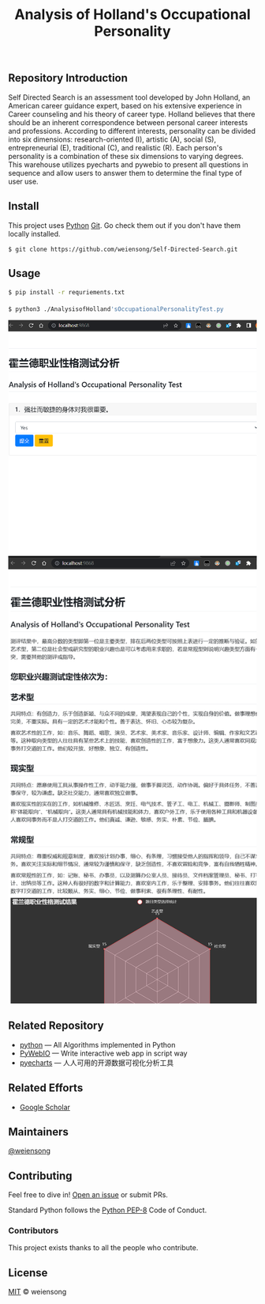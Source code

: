 <h1 align="center">Analysis of Holland's Occupational Personality</h1>

<p align="center">
<img src="https://img.shields.io/badge/python_-%3E%3D3.8-green" alt=""> <img src="https://img.shields.io/badge/license_-MIT-green" alt=""> <img src="https://img.shields.io/badge/pywebio-blue" alt=""> <img src="https://img.shields.io/badge/pyecharts-blue" alt="">  <img src="https://img.shields.io/badge/pandas-blue" alt=""> 
</p>

## Repository Introduction

Self Directed Search is an assessment tool developed by John Holland, an American career guidance expert, based on his extensive experience in Career counseling and his theory of career type. Holland believes that there should be an inherent correspondence between personal career interests and professions. According to different interests, personality can be divided into six dimensions: research-oriented (I), artistic (A), social (S), entrepreneurial (E), traditional (C), and realistic (R). Each person's personality is a combination of these six dimensions to varying degrees. This warehouse utilizes pyecharts and pywebio to present all questions in sequence and allow users to answer them to determine the final type of user use.  


## Install

This project uses [Python](https://www.python.org/) [Git](https://git-scm.com/). Go check them out if you don't have them locally installed.


```shell
$ git clone https://github.com/weiensong/Self-Directed-Search.git
```


## Usage
```sh
$ pip install -r requriements.txt

$ python3 ./AnalysisofHolland'sOccupationalPersonalityTest.py
```

![img.png](img.png)
![img_1.png](img_1.png)

## Related Repository

- [python](https://github.com/TheAlgorithms/Python) — All Algorithms implemented in Python
- [PyWebIO](https://github.com/pywebio/PyWebIO) — Write interactive web app in script way
- [pyecharts](https://github.com/pyecharts/pyecharts) — 人人可用的开源数据可视化分析工具



## Related Efforts

- [Google Scholar](https://scholar.google.com.hk/scholar?q=Analysis+of+Holland%27s+Occupational+Personality&hl=zh-CN&as_sdt=0&as_vis=1&oi=scholart)




## Maintainers

[@weiensong](https://github.com/weiensong)



## Contributing


Feel free to dive in! [Open an issue](https://github.com/weiensong/Self-Directed-Search/issues) or submit PRs.

Standard Python follows the [Python PEP-8](https://peps.python.org/pep-0008/) Code of Conduct.

### Contributors

This project exists thanks to all the people who contribute.



## License

[MIT](LICENSE) © weiensong

